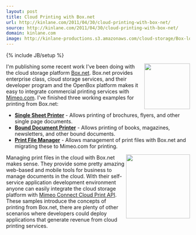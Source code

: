 ```yaml
---
layout: post
title: Cloud Printing with Box.net
url: http://kinlane.com/2011/04/30/cloud-printing-with-box-net/
source: http://kinlane.com/2011/04/30/cloud-printing-with-box-net/
domain: kinlane.com
image: http://kinlane-productions.s3.amazonaws.com/cloud-storage/Box-logo-new.jpg
---
```

{% include JB/setup %}

<p>
     <a href="http://www.box.net"><img class="c1" src="http://kinlane-productions.s3.amazonaws.com/cloud-storage/Box-logo-new.jpg" alt="" width="125" align="right" /></a> I'm publishing some recent work I've been doing with the cloud storage platform <a title="Box.net" href="http://www.box.net">Box.net</a>. Box.net provides enterprise class, cloud storage services, and their developer program and the OpenBox platform makes it easy to integrate commercial printing services with <a title="Mimeo.com" href="http://www.mimeo.com">Mimeo.com</a>. I've finished three working examples for printing from Box.net:
</p>
<ul class="mainlist">
     <li>
          <strong><a title="Single Sheet Cloud Printer" href="http://developer.mimeo.com/blog/blog_detail.php?ID=90">Single Sheet Printer</a></strong> - Allows printing of brochures, flyers, and other single page documents.
     </li>
     <li>
          <strong><a title="Bound Document Printer" href="http://developer.mimeo.com/blog/blog_detail.php?ID=91">Bound Document Printer</a></strong> - Allows printing of books, magazines, newsletters, and other bound documents.
     </li>
     <li>
          <strong><a title="Print File Manager" href="http://developer.mimeo.com/blog/blog_detail.php?ID=92">Print File Manager</a></strong> - Allows management of print files with Box.net and migrating these to Mimeo.com for printing.
     </li>
</ul>
<p>
     <a href="http://www.mimeo.com"><img class="c1" src="http://kinlane-productions.s3.amazonaws.com/mimeo-logo.jpg" alt="" width="175" align="right" /></a> Managing print files in the cloud with Box.net makes sense. They provide some pretty amazing web-based and mobile tools for business to manage documents in the cloud. With their self-service application development environment anyone can easily integrate the cloud storage platform with <a title="Mimeo Connect Cloud Print API" href="http://developer.mimeo.com">Mimeo Connect Cloud Print API</a>. These samples introduce the concepts of printing from Box.net, there are plenty of other scenarios where developers could deploy applications that generate revenue from cloud printing services.
</p>